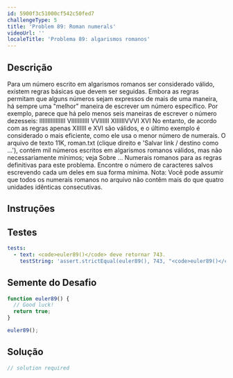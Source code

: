 ```yaml
---
id: 5900f3c51000cf542c50fed7
challengeType: 5
title: 'Problem 89: Roman numerals'
videoUrl: ''
localeTitle: 'Problema 89: algarismos romanos'
---
```


## Descrição
<section id="description"> Para um número escrito em algarismos romanos ser considerado válido, existem regras básicas que devem ser seguidas. Embora as regras permitam que alguns números sejam expressos de mais de uma maneira, há sempre uma &quot;melhor&quot; maneira de escrever um número específico. Por exemplo, parece que há pelo menos seis maneiras de escrever o número dezesseis: IIIIIIIIIIIIIIII VIIIIIIIIIII VVIIIIII XIIIIIIVVVI XVI No entanto, de acordo com as regras apenas XIIIIII e XVI são válidos, e o último exemplo é considerado o mais eficiente, como ele usa o menor número de numerais. O arquivo de texto 11K, roman.txt (clique direito e &#39;Salvar link / destino como ...&#39;), contém mil números escritos em algarismos romanos válidos, mas não necessariamente mínimos; veja Sobre ... Numerais romanos para as regras definitivas para este problema. Encontre o número de caracteres salvos escrevendo cada um deles em sua forma mínima. Nota: Você pode assumir que todos os numerais romanos no arquivo não contêm mais do que quatro unidades idênticas consecutivas. </section>

## Instruções
<section id="instructions">
</section>

## Testes
<section id='tests'>

```yml
tests:
  - text: <code>euler89()</code> deve retornar 743.
    testString: 'assert.strictEqual(euler89(), 743, "<code>euler89()</code> should return 743.");'

```

</section>

## Semente do Desafio
<section id='challengeSeed'>

<div id='js-seed'>

```js
function euler89() {
  // Good luck!
  return true;
}

euler89();

```

</div>



</section>

## Solução
<section id='solution'>

```js
// solution required
```
</section>
